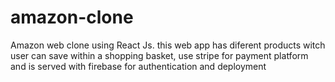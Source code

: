 # amazon-clone
Amazon web clone using React Js.
this web app has diferent products witch user can save within a shopping basket, use stripe for payment platform and is served with firebase for authentication and deployment

